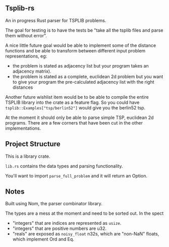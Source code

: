Tsplib-rs
---------

An in progress Rust parser for TSPLIB problems.

The goal for testing is to have the tests be "take all the tsplib files and parse them without error". 

A nice little future goal would be able to implement some of the distance functions and be able to transform between
different input problem representations, eg:
* the problem is stated as adjacency list but your program takes an adjacency matrix).
* the problem is stated as a complete, euclidean 2d problem but you want to give your program the pre-calculated adjacency list with the right distances

Another future wishlist item would be to be able to compile the entire TSPLIB library into the crate as a feature flag. So you could have
`tsplib::Examples["tsp/berlin52"]` would give you the berlin52 tsp.

At the moment it should only be able to parse simple TSP, euclidean 2d programs. There are a few
corners that have been cut in the other implementations.


Project Structure
---
This is a library crate.

`lib.rs` contains the data types and parsing functionality. 

You'll want to import `parse_full_problem` and it will return an Option<TSPLProblem>.

Notes
-----
Built using Nom, the parser combinator library.

The types are a mess at the moment and need to be sorted out.
In the spect

* "integers" that are indices are represented as `usize`.
* "integers" that are positive numbers are u32.
* "reals" are exposed as `noisy_float` n32s, which are "non-NaN" floats, which implement Ord and Eq.